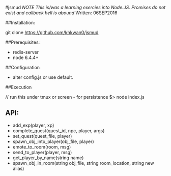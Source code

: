 #jsmud
*NOTE This is/was a learning exercies into Node.JS.  Promises do not exist and callback hell is abound*
Written: 06SEP2016

##Installation:

git clone https://github.com/khkwan0/jsmud

##Prerequisites:

- redis-server
- node 6.4.4+

##Configuration

- alter config.js or use default.

##Execution

 // run this under tmux or screen - for persistence
 $> node index.js 

## API:

- add_exp(player, xp)
- complete_quest(quest_id, npc, player, args)
- set_quest(quest_file, player)
- spawn_obj_into_player(obj_file, player)
- emote_to_room(room, msg)
- send_to_player(player, msg)
- get_player_by_name(string name)
- spawn_obj_in_room(string obj_file, string room_location, string new alias)
